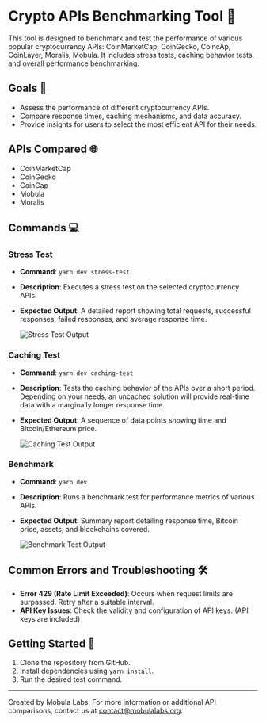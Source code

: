 # Crypto APIs Benchmarking Tool 🚀

This tool is designed to benchmark and test the performance of various popular cryptocurrency APIs: CoinMarketCap, CoinGecko, CoincAp, CoinLayer, Moralis, Mobula. It includes stress tests, caching behavior tests, and overall performance benchmarking.

## Goals 🎯

- Assess the performance of different cryptocurrency APIs.
- Compare response times, caching mechanisms, and data accuracy.
- Provide insights for users to select the most efficient API for their needs.

## APIs Compared 🌐

- CoinMarketCap
- CoinGecko
- CoinCap
- Mobula
- Moralis

## Commands 💻

### Stress Test

- **Command**: `yarn dev stress-test`
- **Description**: Executes a stress test on the selected cryptocurrency APIs.
- **Expected Output**: A detailed report showing total requests, successful responses, failed responses, and average response time.

  ![Stress Test Output](https://i.imgur.com/Vx7qUI2.png)

### Caching Test

- **Command**: `yarn dev caching-test`
- **Description**: Tests the caching behavior of the APIs over a short period. Depending on your needs, an uncached solution will provide real-time data with a marginally longer response time.
- **Expected Output**: A sequence of data points showing time and Bitcoin/Ethereum price.

  ![Caching Test Output](https://i.imgur.com/Yg6ilyl.png)

### Benchmark

- **Command**: `yarn dev`
- **Description**: Runs a benchmark test for performance metrics of various APIs.
- **Expected Output**: Summary report detailing response time, Bitcoin price, assets, and blockchains covered.

  ![Benchmark Test Output](https://i.imgur.com/xE2lNgl.png)

## Common Errors and Troubleshooting 🛠️

- **Error 429 (Rate Limit Exceeded)**: Occurs when request limits are surpassed. Retry after a suitable interval.
- **API Key Issues**: Check the validity and configuration of API keys. (API keys are included)

## Getting Started 🌟

1. Clone the repository from GitHub.
2. Install dependencies using `yarn install`.
3. Run the desired test command.

---

Created by Mobula Labs. For more information or additional API comparisons, contact us at [contact@mobulalabs.org](mailto:contact@mobulalabs.org).
